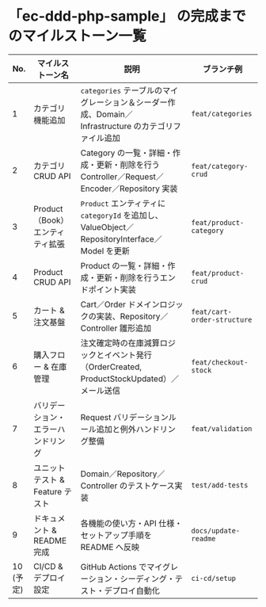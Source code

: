 # 「ec-ddd-php-sample」 の完成までのマイルストーン一覧

| No.        | マイルストーン名              | 説明                                                                            | ブランチ例                       |
|------------| --------------------- | ----------------------------------------------------------------------------- | --------------------------- |
| 1          | カテゴリ機能追加              | `categories` テーブルのマイグレーション＆シーダー作成、Domain／Infrastructure のカテゴリファイル追加           | `feat/categories`           |
| 2          | カテゴリ CRUD API         | Category の一覧・詳細・作成・更新・削除を行う Controller／Request／Encoder／Repository 実装          | `feat/category-crud`        |
| 3          | Product（Book）エンティティ拡張 | `Product` エンティティに `categoryId` を追加し、ValueObject／RepositoryInterface／Model を更新 | `feat/product-category`     |
| 4          | Product CRUD API      | Product の一覧・詳細・作成・更新・削除を行うエンドポイント実装                                           | `feat/product-crud`         |
| 5          | カート & 注文基盤            | Cart／Order ドメインロジックの実装、Repository／Controller 雛形追加                             | `feat/cart-order-structure` |
| 6          | 購入フロー & 在庫管理          | 注文確定時の在庫減算ロジックとイベント発行（OrderCreated, ProductStockUpdated）／メール送信                | `feat/checkout-stock`       |
| 7          | バリデーション・エラーハンドリング     | Request バリデーションルール追加と例外ハンドリング整備                                               | `feat/validation`           |
| 8          | ユニットテスト & Feature テスト | Domain／Repository／Controller のテストケース実装                                        | `test/add-tests`            |
| 9          | ドキュメント & README 完成    | 各機能の使い方・API 仕様・セットアップ手順を README へ反映                                           | `docs/update-readme`        |
| 10<br>(予定) | CI/CD & デプロイ設定        | GitHub Actions でマイグレーション・シーディング・テスト・デプロイ自動化                                   | `ci-cd/setup`               |
